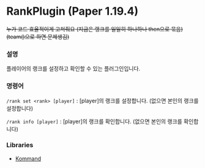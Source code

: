 # RankPlugin (Paper 1.19.4)
~~누가 코드 효율적이게 고쳐줘요 (지금은 랭크를 일일히 하나하나 then으로 묶음) (team()으로 하면 문제생김)~~

### 설명
플레이어의 랭크를 설정하고 확인할 수 있는 플러그인입니다.

### 명령어
```/rank set <rank> [player]``` : [player]의 랭크를 설정합니다. (없으면 본인의 랭크를 설정합니다)

```/rank info [player]``` : [player]의 랭크를 확인합니다. (없으면 본인의 랭크를 확인합니다)

### Libraries
- [Kommand](https://github.com/monun/kommand)
